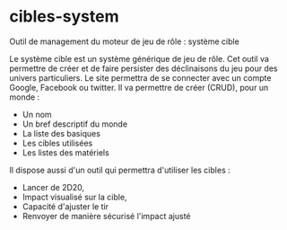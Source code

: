 # cibles-system
Outil de management du moteur de jeu de rôle : système cible

Le système cible est un système générique de jeu de rôle. Cet outil va permettre de créer et de faire persister des déclinaisons du jeu pour des univers particuliers. 
Le site permettra de se connecter avec un compte Google, Facebook ou twitter.
Il va permettre de créer (CRUD), pour un monde : 
* Un nom 
* Un bref descriptif du monde
* La liste des basiques
* Les cibles utilisées
* Les listes des matériels

Il dispose aussi d'un outil qui permettra d'utiliser les cibles : 
* Lancer de 2D20, 
* Impact visualisé sur la cible,
* Capacité d'ajuster le tir
* Renvoyer de manière sécurisé l'impact ajusté
